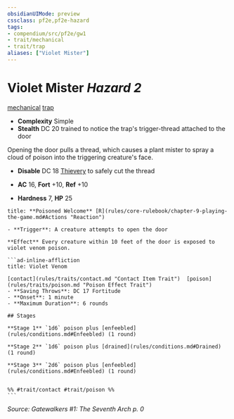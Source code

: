 ```yaml
---
obsidianUIMode: preview
cssclass: pf2e,pf2e-hazard
tags:
- compendium/src/pf2e/gw1
- trait/mechanical
- trait/trap
aliases: ["Violet Mister"]
---
```

# Violet Mister *Hazard 2*  
[mechanical](mechanical.md "Mechanical Hazard Trait")  [trap](trap.md "Trap Hazard Trait")  

- **Complexity** Simple
- **Stealth** DC 20 trained to notice the trap's trigger-thread attached to the door  

Opening the door pulls a thread, which causes a plant mister to spray a cloud of poison into the triggering creature's face.

- **Disable** DC 18 [Thievery](skills.md#Thievery) to safely cut the thread  

- **AC** 16, **Fort** +10, **Ref** +10
- **Hardness** 7, **HP** 25

````ad-embed-ability
title: **Poisoned Welcome** [R](rules/core-rulebook/chapter-9-playing-the-game.md#Actions "Reaction")

- **Trigger**: A creature attempts to open the door

**Effect** Every creature within 10 feet of the door is exposed to violet venom poison.

```ad-inline-affliction
title: Violet Venom

[contact](rules/traits/contact.md "Contact Item Trait")  [poison](rules/traits/poison.md "Poison Effect Trait")  
- **Saving Throws**: DC 17 Fortitude
- **Onset**: 1 minute
- **Maximum Duration**: 6 rounds

## Stages

**Stage 1** `1d6` poison plus [enfeebled](rules/conditions.md#Enfeebled) (1 round)

**Stage 2** `1d6` poison plus [drained](rules/conditions.md#Drained) (1 round)

**Stage 3** `2d6` poison plus [enfeebled](rules/conditions.md#Enfeebled) (1 round)


%% #trait/contact #trait/poison %%
```
````

*Source: Gatewalkers #1: The Seventh Arch p. 0*